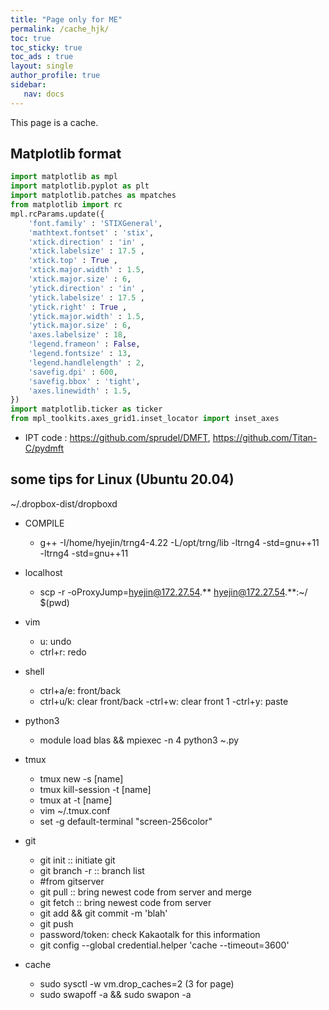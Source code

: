 ```yaml
---
title: "Page only for ME"
permalink: /cache_hjk/
toc: true
toc_sticky: true
toc_ads : true
layout: single
author_profile: true
sidebar:
   nav: docs
---
```


This page is a cache.

## Matplotlib format

```python
import matplotlib as mpl
import matplotlib.pyplot as plt
import matplotlib.patches as mpatches
from matplotlib import rc
mpl.rcParams.update({
    'font.family' : 'STIXGeneral',
    'mathtext.fontset' : 'stix',
    'xtick.direction' : 'in' ,
    'xtick.labelsize' : 17.5 ,
    'xtick.top' : True ,
    'xtick.major.width' : 1.5,
    'xtick.major.size' : 6,
    'ytick.direction' : 'in' ,
    'ytick.labelsize' : 17.5 ,
    'ytick.right' : True ,
    'ytick.major.width' : 1.5,
    'ytick.major.size' : 6,
    'axes.labelsize' : 18,
    'legend.frameon' : False,
    'legend.fontsize' : 13,
    'legend.handlelength' : 2,
    'savefig.dpi' : 600, 
    'savefig.bbox' : 'tight',
    'axes.linewidth' : 1.5,
})
import matplotlib.ticker as ticker
from mpl_toolkits.axes_grid1.inset_locator import inset_axes
```

* IPT code : <https://github.com/sprudel/DMFT>, <https://github.com/Titan-C/pydmft>


## some tips for Linux (Ubuntu 20.04)

~/.dropbox-dist/dropboxd

* COMPILE
   - g++ -I/home/hyejin/trng4-4.22  -L/opt/trng/lib -ltrng4 -std=gnu++11 -ltrng4 -std=gnu++11

* localhost
   - scp -r -oProxyJump=hyejin@172.27.54.** hyejin@172.27.54.**:~/ $(pwd)

* vim
   - u: undo
   - ctrl+r: redo

* shell
   - ctrl+a/e: front/back
   - ctrl+u/k: clear front/back
   -ctrl+w: clear front 1
   -ctrl+y: paste

* python3
   - module load blas && mpiexec -n 4 python3 ~.py
 
* tmux
   - tmux new -s [name]
   - tmux kill-session -t [name]
   - tmux at -t [name]
   - vim ~/.tmux.conf
   - set -g default-terminal "screen-256color"

* git
   - git init :: initiate git
   - git branch -r :: branch list
   - #from gitserver
   - git pull :: bring newest code from server and merge
   - git fetch :: bring newest code from server
   - git add && git commit -m 'blah'
   - git push
   - password/token: check Kakaotalk for this information
   - git config --global credential.helper 'cache --timeout=3600'

* cache
   - sudo sysctl -w vm.drop_caches=2 (3 for page)
   - sudo swapoff -a && sudo swapon -a

